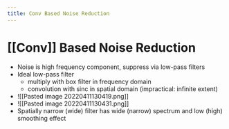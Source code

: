 ```yaml
---
title: Conv Based Noise Reduction
---
```


# [[Conv]] Based Noise Reduction
- Noise is high frequency component, suppress via low-pass filters
- Ideal low-pass filter  
	- multiply with box filter in frequency domain  
	- convolution with sinc in spatial domain (impractical: infinite extent)
- ![[Pasted image 20220411130419.png]]
- ![[Pasted image 20220411130431.png]]
- Spatially narrow (wide) filter has wide (narrow) spectrum and low (high) smoothing effect


